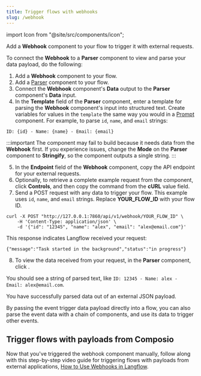 ```yaml
---
title: Trigger flows with webhooks
slug: /webhook
---
```


import Icon from "@site/src/components/icon";

Add a **Webhook** component to your flow to trigger it with external requests. 

To connect the **Webhook** to a **Parser** component to view and parse your data payload, do the following:

1. Add a **Webhook** component to your flow.
2. Add a [Parser](/components-processing#parser) component to your flow.
3. Connect the **Webhook** component's **Data** output to the **Parser** component's **Data** input.
4. In the **Template** field of the **Parser** component, enter a template for parsing the **Webhook** component's input into structured text.
Create variables for values in the `template` the same way you would in a [Prompt](/components-prompts) component.
For example, to parse `id`, `name`, and `email` strings:
```text
ID: {id} - Name: {name} - Email: {email}
```

:::important
The component may fail to build because it needs data from the **Webhook** first.
If you experience issues, change the **Mode** on the **Parser** component to **Stringify**, so the component outputs a single string.
:::

5. In the **Endpoint** field of the **Webhook** component, copy the API endpoint for your external requests.
6. Optionally, to retrieve a complete example request from the component, click **Controls**, and then copy the command from the **cURL** value field.
7. Send a POST request with any data to trigger your flow.
This example uses `id`, `name`, and `email` strings.
Replace **YOUR_FLOW_ID** with your flow ID.
```text
curl -X POST "http://127.0.0.1:7860/api/v1/webhook/YOUR_FLOW_ID" \
    -H 'Content-Type: application/json' \
    -d '{"id": "12345", "name": "alex", "email": "alex@email.com"}'
```

This response indicates Langflow received your request:
```
{"message":"Task started in the background","status":"in progress"}
```

8. To view the data received from your request, in the **Parser** component, click <Icon name="TextSearch" aria-label="Inspect icon" />.

You should see a string of parsed text, like `ID: 12345 - Name: alex - Email: alex@email.com`.

You have successfully parsed data out of an external JSON payload.

By passing the event trigger data payload directly into a flow, you can also parse the event data with a chain of components, and use its data to trigger other events.

## Trigger flows with payloads from Composio

Now that you've triggered the webhook component manually, follow along with this step-by-step video guide for triggering flows with payloads from external applications, [How to Use Webhooks in Langflow](https://www.youtube.com/watch?v=IC1CAtzFRE0).